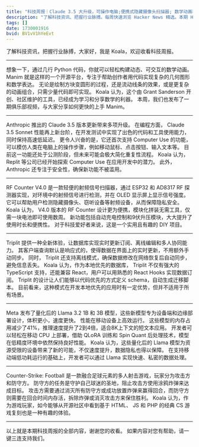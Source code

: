 ```yaml
---
title: "科技周报｜Claude 3.5 大升级，可操作电脑;便携式隐藏摄像头扫描器; 数学动画利器;"
description: "了解科技资讯、把握行业脉搏。每周快速浏览 Hacker News 精选。本期 Hacker Newsletter 地址：https://buttondown.com/hacker-newsletter/archive/hacker-newsletter-719/"
tags: []
date: 1730001916
bvid: BV1vV1hYeEvt
---
```

了解科技资讯，把握行业脉搏，大家好，我是 Koala，欢迎收看科技周报。

---
想象一下，通过几行 Python 代码，你就可以轻松构建动态、可交互的数学动画。
Manim 就是这样的一个开源平台，专注于帮助创作者用代码实现复杂的几何图形和数学表达。
无论是绘制方块变圆形的过程，还是流动线条的效果，或是更复杂的动画组合，只需少量代码即可实现。
Koala 认为，这个由 Grant Sanderson 开创、社区维护的工具，已经成为学习和分享数学的利器。
本周，我们也发布了一期俱乐部视频，与大家分享如何更快的上手 Manim。

---
Anthropic 推出的 Claude 3.5 版本更新带来多项升级。
在编程方面， Claude 3.5 Sonnet 性能再上新台阶，在开发测试中实现了出色的代码和工具使用能力，同时保持高速低延迟。
更令人兴奋的是，它还首次支持 Computer Use 的功能，可以模仿人类在电脑上的操作步骤，例如移动鼠标、点击按钮、输入文本等。
目前这一功能还处于公测阶段，但未来可能会极大简化重复性流程。
Koala 认为， Replit 等公司已经开始探索 Computer Use 在应用开发中的潜力。
此外， Anthropic 还专注于安全性，确保新功能不被滥用。

---
RF Counter V4.0 是一款轻便的射频信号扫描器，通过 ESP32 和 AD8317 RF 探测器实现，对环境中的射频信号进行检测，并在 OLED 显示屏上显示信号强度。
它可以帮助用户检测隐藏摄像头、窃听设备等射频设备，从而保障隐私安全。
Koala 认为， V4.0 版本的 RF Counter 设计更为便携，模块化拼装无需工具，仅需一块电池即可使用数周。
新功能包括自动充电控制和9伏升压模块，大大提升了使用时长和便携性。
对于科技爱好者来说，这是一个实用且有趣的 DIY 项目。

---
Triplit 提供一种全新体验，让数据库实现实时更新订阅、离线编辑和多人协同能力。
其客户端查询默认是响应式的，使得数据在界面上的实时更新，不用额外手动同步。
同时， Triplit 还支持离线模式，确保数据修改在网络恢复后自动同步，避免信息丢失。
Koala 认为，作为本地优先的数据库， Triplit 不仅有强大的 TypeScript 支持，还能兼容 React，用户可以用熟悉的 React Hooks 实现数据订阅。
Triplit 的设计让人们能够以代码优先的方式定义 schema，自动生成迁移脚本。
目前看来，这种模式在开发本地优先的应用时有一定优势，但并不适用于所有场景。

---
Meta 发布了量化后的 Llama 3.2 1B 和 3B 模型，这些新模型专为设备端和边缘部署设计，体积更小，速度更快。
性能在移动设备上高效运行。
这些模型的内存占用减少了41%，推理速度提升了2到4倍，适合8K上下文的短文本应用。
开发者可以轻松在移动 CPU 上部署，借助 QLoRA 训练和 Spin Quant 后处理技术，模型在低精度环境中依然保持良好性能。
Koala 认为，这些量化后的 Llama 模型为资源受限的设备带来了新的可能，不仅速度提升，数据隐私也得以保障。
在支持移动端低功耗运行的基础上，开发者可以通过 Llama 实现快速、私密的数据处理。

---
Counter-Strike: Football 是一款融合足球元素的多人射击游戏，玩家分为攻击方和防守方。
防守方的任务是守护自己球迷的圣地，阻止攻击方使用涂鸦炸弹来达成目标。
攻击方需要通过消灭所有防守方或成功放置炸弹来赢得回合，而防守方则需要在回合时间内存活，拆除炸弹或消灭攻击方来保住胜利。
Koala 认为，作为游戏玩家，如今能够从开源社区中看到基于 HTML、 JS 和 PHP 的经典 CS 游戏复刻也是一种有趣的体验。

---
以上就是本期科技周报的全部内容，谢谢您的收看。
如果内容对您有帮助，请一键三连支持我们。

